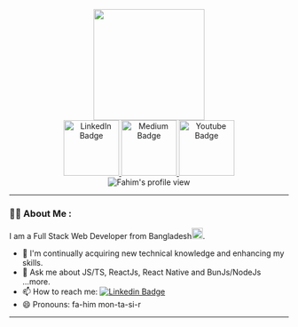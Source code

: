 <div id="header" align="center">
  <img src="https://media.giphy.com/media/HwBlFQZFcAoUcPHZdX/giphy.gif" width="200"/>
  
  <div id="badges">
  <a href="https://www.linkedin.com/in/fahim-montasir/">
    <img src="https://img.shields.io/badge/LinkedIn-blue?style=flat&logo=Linkedin&logoColor=white" alt="LinkedIn Badge" width="100"/>
  </a>
    <a href="https://fahimmontasir.medium.com/">
    <img src="https://img.shields.io/badge/Medium-black?style=flat&logo=medium&logoColor=white" alt="Medium Badge" width="100"/>
  </a>
  <a href="https://www.youtube.com/channel/UCXp2SsR9f0THsQXM76Xik0w">
    <img src="https://img.shields.io/badge/YouTube-red?style=flat&logo=youtube&logoColor=white" alt="Youtube Badge" width="100"/>
  </a>
</div>
 <img src="https://komarev.com/ghpvc/?username=FahimMontasir&style=flat&color=blue" alt="Fahim's profile view"/>
</div>

---

### :man_technologist: About Me :
I am a Full Stack Web Developer from Bangladesh<img src="https://media.giphy.com/media/d68IK2DovJ2MI2UTjJ/giphy.gif" width="20">.
- 🌱 I'm continually acquiring new technical knowledge and enhancing my skills.
- 💬 Ask me about JS/TS, ReactJs, React Native and BunJs/NodeJs ...more.
- 📫 How to reach me: [![Linkedin Badge](https://img.shields.io/badge/LinkedIn-blue?style=flat&logo=Linkedin&logoColor=white)](https://www.linkedin.com/in/fahim-montasir/)
- 😄 Pronouns: fa-him mon-ta-si-r

---


